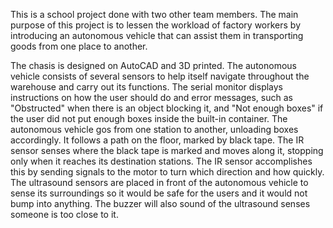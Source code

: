 This is a school project done with two other team members. The main purpose of this project is to lessen the workload of factory workers by introducing an autonomous
vehicle that can assist them in transporting goods from one place to another. 

The chasis is designed on AutoCAD and 3D printed. The autonomous vehicle consists of several sensors to help itself navigate throughout the warehouse and carry out
its functions. The serial monitor displays instructions on how the user should do and error messages, such as "Obstructed" when there is an object blocking it, and
"Not enough boxes" if the user did not put enough boxes inside the built-in container. The autonomous vehicle gos from one station to another, unloading 
boxes accordingly. It follows a path on the floor, marked by black tape. The IR sensor senses where the black tape is marked and moves along it, stopping only when
it reaches its destination stations. The IR sensor accomplishes this by sending signals to the motor to turn which direction and how quickly. The ultrasound sensors 
are placed in front of the autonomous vehicle to sense its surroundings so it would be safe for the users and it would not bump into anything. The buzzer will also 
sound of the ultrasound senses someone is too close to it.
